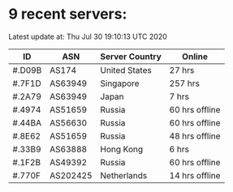 # 9 recent servers:

Latest update at: Thu Jul 30 19:10:13 UTC 2020

| ID | ASN | Server Country | Online |
| -- | --- | -------------- | ------ |
| #.D09B | AS174 | United States | 27 hrs |
| #.7F1D | AS63949 | Singapore | 257 hrs |
| #.2A79 | AS63949 | Japan | 7 hrs |
| #.4974 | AS51659 | Russia | 60 hrs offline |
| #.44BA | AS56630 | Russia | 60 hrs offline |
| #.8E62 | AS51659 | Russia | 48 hrs offline |
| #.33B9 | AS63888 | Hong Kong | 6 hrs |
| #.1F2B | AS49392 | Russia | 60 hrs offline |
| #.770F | AS202425 | Netherlands | 14 hrs offline |

